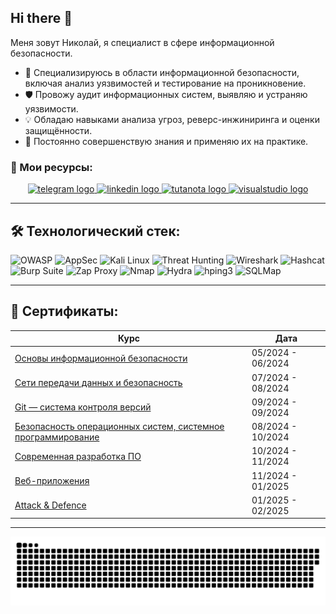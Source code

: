 ## Hi there 👋

Меня зовут Николай, я специалист в сфере информационной безопасности.

- 🔐 Специализируюсь в области информационной безопасности, включая анализ уязвимостей и тестирование на проникновение.
- 🛡️ Провожу аудит информационных систем, выявляю и устраняю уязвимости.
- 💡 Обладаю навыками анализа угроз, реверс-инжиниринга и оценки защищённости.
- 🚀 Постоянно совершенствую знания и применяю их на практике.

### 🔗 Мои ресурсы:
<div align="center">
  <a href="https://t.me/darkushhhh" target="_blank">
    <img src="https://img.shields.io/static/v1?message=Telegram&logo=telegram&label=&color=2CA5E0&logoColor=white&labelColor=&style=for-the-badge" height="25" alt="telegram logo"  />
  </a>
  <a href="mailto:darkushhhh@icloud.com" target="_blank">
    <img src="https://img.shields.io/static/v1?message=EMAIL&logo=linkedin&label=&color=7239a9&logoColor=white&labelColor=&style=for-the-badge" height="25" alt="linkedin logo"  />
  </a>
  <a href="https://docs.google.com/document/d/1BIWZx1Tus-PKVaffvQkqPAIBYpbdwJzW/edit?usp=sharing&ouid=102484314031809643977&rtpof=true&sd=true" target="_blank">
    <img src="https://img.shields.io/static/v1?message=CV&logo=tutanota&label=&color=840010&logoColor=white&labelColor=&style=for-the-badge" height="25" alt="tutanota logo"  />
  </a>
  <a href="https://github.com/darkushhhh" target="_blank">
    <img src="https://img.shields.io/static/v1?message=GitHub&logo=visualstudio&label=&color=6b8e23&logoColor=white&labelColor=&style=for-the-badge" height="25" alt="visualstudio logo"  />
  </a>
</div>

---

## 🛠️ Технологический стек:
![OWASP](https://img.shields.io/badge/-OWASP-forestgreen?logo=owasp&logoColor=white) ![AppSec](https://img.shields.io/badge/-Application%20Security-red?logo=security&logoColor=white) ![Kali Linux](https://img.shields.io/badge/-Kali%20Linux-blue?logo=kali-linux&logoColor=white) ![Threat Hunting](https://img.shields.io/badge/-Threat%20Hunting-orange?logo=security&logoColor=white) ![Wireshark](https://img.shields.io/badge/-Wireshark-blue?logo=wireshark&logoColor=white) ![Hashcat](https://img.shields.io/badge/-Hashcat-green?logo=hashnode&logoColor=white) ![Burp Suite](https://img.shields.io/badge/-Burp%20Suite-red?logo=burp-suite&logoColor=white) ![Zap Proxy](https://img.shields.io/badge/-Zap%20Proxy-purple?logo=owasp&logoColor=white) ![Nmap](https://img.shields.io/badge/-Nmap-green?logo=nmap&logoColor=white) ![Hydra](https://img.shields.io/badge/-Hydra-blue?logo=hydra&logoColor=white) ![hping3](https://img.shields.io/badge/-hping3-yellow?logo=linux&logoColor=white) ![SQLMap](https://img.shields.io/badge/-SQLMap-orange?logo=sqlite&logoColor=white)

---

## 📜 Сертификаты:
| Курс | Дата |
|------|------|
| [Основы информационной безопасности](https://drive.google.com/file/d/1s7UWv8PEC28O2XkPg7NjcvhNoy71of5L/view?usp=sharing) | 05/2024 - 06/2024 |
| [Сети передачи данных и безопасность](https://drive.google.com/file/d/12hnGhZUjJMjmh_b311b7h-lVieWZBlp7/view?usp=sharing) | 07/2024 - 08/2024 |
| [Git — система контроля версий](https://drive.google.com/file/d/1fRkB_uGTuwbzQMWDst_ZkcDZ8hQQZJ44/view?usp=sharing) | 09/2024 - 09/2024 |
| [Безопасность операционных систем, системное программирование](https://drive.google.com/file/d/1JM0tpXo_MDfh6KU2nW5AaVgvPU5Np3tD/view?usp=sharing) | 08/2024 - 10/2024 |
| [Современная разработка ПО](https://drive.google.com/file/d/1l4t4C6hLR5xie5yAuBP0mbgBTtoGmiHH/view?usp=sharing) | 10/2024 - 11/2024 |
| [Веб-приложения](https://drive.google.com/file/d/1TGHo5F8azIcLYGtdp00urNrPPiscLZEG/view?usp=sharing) | 11/2024 - 01/2025 |
| [Аttack & Defence](https://drive.google.com/file/d/1eV7bsEmyKZxL95s3DLScZ_F1j7CWuPVr/view?usp=sharing) | 01/2025 - 02/2025 |

---
<p align="center">
 <img width="600" src="assets/github-snake.svg" alt="snake"/>
</p>
